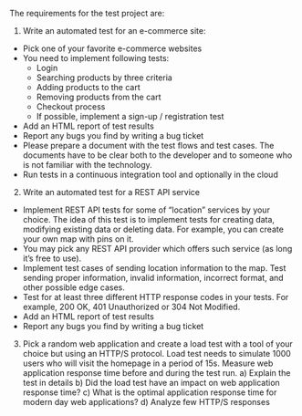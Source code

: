 
The requirements for the test project are:
1) Write an automated test for an e-commerce site:
 * Pick one of your favorite e-commerce websites
 * You need to implement following tests:
   * Login
   * Searching products by three criteria
   * Adding products to the cart
   * Removing products from the cart
   * Checkout process
   * If possible, implement a sign-up / registration test
 * Add an HTML report of test results
 * Report any bugs you find by writing a bug ticket
 * Please prepare a document with the test flows and test cases. The documents have to be clear both to the developer and to someone who is not familiar with the technology.
 * Run tests in a continuous integration tool and optionally in the cloud

2) Write an automated test for a REST API service
 * Implement REST API tests for some of “location” services by your choice. The idea of this test is to implement tests for creating data, modifying existing data or deleting data. For example, you can create your own map with pins on it.
 * You may pick any REST API provider which offers such service (as long it’s free to use).
 * Implement test cases of sending location information to the map. Test sending proper information, invalid information, incorrect format, and other possible edge cases.
 * Test for at least three different HTTP response codes in your tests. For example, 200 OK, 401 Unauthorized or 304 Not Modified.
 * Add an HTML report of test results
 * Report any bugs you find by writing a bug ticket

3) Pick a random web application and create a load test with a tool of your choice but using an HTTP/S protocol. Load test needs to simulate 1000 users who will visit the homepage in a period of 15s. Measure web application response time before and during the test run.
  a) Explain the test in details
  b) Did the load test have an impact on web application response time?
  c) What is the optimal application response time for modern day web applications?
  d) Analyze few HTTP/S responses
